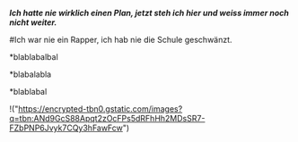 ***Ich hatte nie wirklich einen Plan, jetzt steh ich hier und weiss immer noch nicht weiter.***

#Ich war nie ein Rapper, ich hab nie die Schule geschwänzt.

*blablabalbal

*blabalabla

*blablabal

!("https://encrypted-tbn0.gstatic.com/images?q=tbn:ANd9GcS88Apqt2zOcFPs5dRFhHh2MDsSR7-FZbPNP6Jvyk7CQy3hFawFcw")
